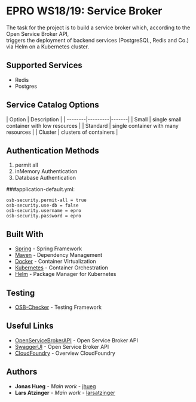# EPRO WS18/19: Service Broker

The task for the project is to build a service broker which, according to the Open Service Broker API,  
triggers the deployment of backend services (PostgreSQL, Redis and Co.) via Helm on a Kubernetes cluster.

## Supported Services
* Redis
* Postgres

## Service Catalog Options

| Option     | Description    |
| --------|---------|-------|
| Small  | single small container with low resources |
| Standard | single container with many resources |
| Cluster | clusters of containers |

## Authentication Methods
1. permit all
2. inMemory Authentication
3. Database Authentication

###application-default.yml:

```properties
osb-security.permit-all = true
osb-security.use-db = false
osb-security.username = epro
osb-security.password = epro
```

## Built With

* [Spring](https://spring.io) - Spring Framework
* [Maven](https://maven.apache.org/) - Dependency Management
* [Docker](https://www.docker.com) - Container Virtualization
* [Kubernetes](https://kubernetes.io) - Container Orchestration
* [Helm](https://helm.sh) - Package Manager for Kubernetes

## Testing

* [OSB-Checker](https://github.com/evoila/osb-checker-kotlin) - Testing Framework

## Useful Links

* [OpenServiceBrokerAPI](https://www.openservicebrokerapi.org) - Open Service Broker API
* [SwaggerUI](http://petstore.swagger.io/?url=https://raw.githubusercontent.com/openservicebrokerapi/servicebroker/v2.14/openapi.yaml) - Open Service Broker API
* [CloudFoundry](https://docs.cloudfoundry.org/services/overview.html) - Overview CloudFoundry

## Authors

* **Jonas Hueg** - *Main work* - [jhueg](https://bitbucket.org/jhueg/)
* **Lars Atzinger** - *Main work* - [larsatzinger](https://bitbucket.org/larsatzinger/)